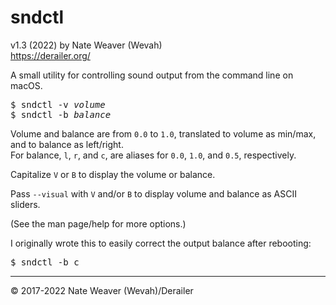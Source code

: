 # sndctl

v1.3 (2022)
by Nate Weaver (Wevah)  
https://derailer.org/

A small utility for controlling sound output from the command line on macOS.

<pre class="shell">$ sndctl -v <var>volume</var>
$ sndctl -b <var>balance</var></pre>

Volume and balance are from `0.0` to `1.0`, translated to volume as min/max, and to balance as left/right.  
For balance, `l`, `r`, and `c`, are aliases for `0.0`, `1.0`, and `0.5`, respectively.

Capitalize `V` or `B` to display the volume or balance.

Pass `--visual` with `V` and/or `B` to display volume and balance as ASCII sliders.

(See the man page/help for more options.)

I originally wrote this to easily correct the output balance after rebooting:

<pre class="shell">$ sndctl -b c</pre>

----

© 2017-2022 Nate Weaver (Wevah)/Derailer
